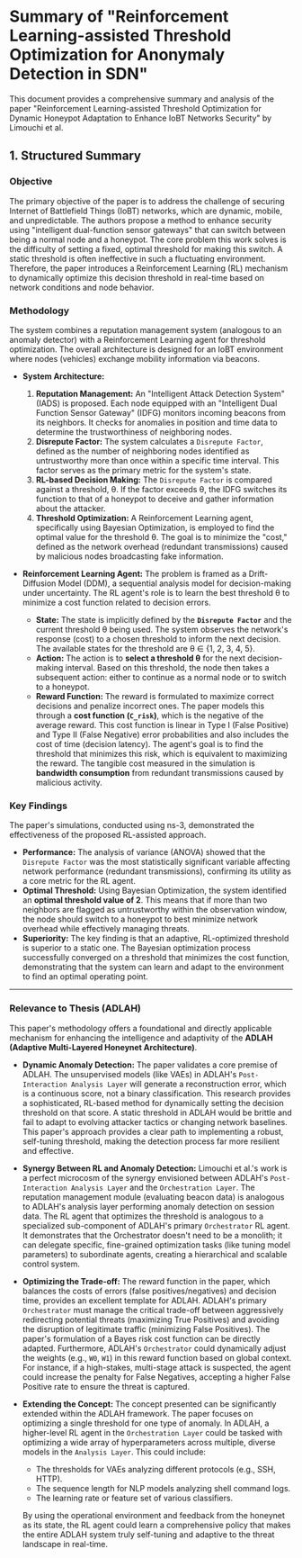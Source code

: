 # Summary of "Reinforcement Learning-assisted Threshold Optimization for Anonymaly Detection in SDN"

This document provides a comprehensive summary and analysis of the paper "Reinforcement Learning-assisted Threshold Optimization for Dynamic Honeypot Adaptation to Enhance IoBT Networks Security" by Limouchi et al.

## 1. Structured Summary

### Objective

The primary objective of the paper is to address the challenge of securing Internet of Battlefield Things (IoBT) networks, which are dynamic, mobile, and unpredictable. The authors propose a method to enhance security using "intelligent dual-function sensor gateways" that can switch between being a normal node and a honeypot. The core problem this work solves is the difficulty of setting a fixed, optimal threshold for making this switch. A static threshold is often ineffective in such a fluctuating environment. Therefore, the paper introduces a Reinforcement Learning (RL) mechanism to dynamically optimize this decision threshold in real-time based on network conditions and node behavior.

### Methodology

The system combines a reputation management system (analogous to an anomaly detector) with a Reinforcement Learning agent for threshold optimization. The overall architecture is designed for an IoBT environment where nodes (vehicles) exchange mobility information via beacons.

*   **System Architecture:**
    1.  **Reputation Management:** An "Intelligent Attack Detection System" (IADS) is proposed. Each node equipped with an "Intelligent Dual Function Sensor Gateway" (IDFG) monitors incoming beacons from its neighbors. It checks for anomalies in position and time data to determine the trustworthiness of neighboring nodes.
    2.  **Disrepute Factor:** The system calculates a `Disrepute Factor`, defined as the number of neighboring nodes identified as untrustworthy more than once within a specific time interval. This factor serves as the primary metric for the system's state.
    3.  **RL-based Decision Making:** The `Disrepute Factor` is compared against a threshold, θ. If the factor exceeds θ, the IDFG switches its function to that of a honeypot to deceive and gather information about the attacker.
    4.  **Threshold Optimization:** A Reinforcement Learning agent, specifically using Bayesian Optimization, is employed to find the optimal value for the threshold θ. The goal is to minimize the "cost," defined as the network overhead (redundant transmissions) caused by malicious nodes broadcasting fake information.

*   **Reinforcement Learning Agent:**
    The problem is framed as a Drift-Diffusion Model (DDM), a sequential analysis model for decision-making under uncertainty. The RL agent's role is to learn the best threshold θ to minimize a cost function related to decision errors.

    *   **State:** The state is implicitly defined by the **`Disrepute Factor`** and the current threshold θ being used. The system observes the network's response (cost) to a chosen threshold to inform the next decision. The available states for the threshold are θ ∈ {1, 2, 3, 4, 5}.
    *   **Action:** The action is to **select a threshold θ** for the next decision-making interval. Based on this threshold, the node then takes a subsequent action: either to continue as a normal node or to switch to a honeypot.
    *   **Reward Function:** The reward is formulated to maximize correct decisions and penalize incorrect ones. The paper models this through a **cost function (`C_risk`)**, which is the negative of the average reward. This cost function is linear in Type I (False Positive) and Type II (False Negative) error probabilities and also includes the cost of time (decision latency). The agent's goal is to find the threshold that minimizes this risk, which is equivalent to maximizing the reward. The tangible cost measured in the simulation is **bandwidth consumption** from redundant transmissions caused by malicious activity.

### Key Findings

The paper's simulations, conducted using ns-3, demonstrated the effectiveness of the proposed RL-assisted approach.

*   **Performance:** The analysis of variance (ANOVA) showed that the `Disrepute Factor` was the most statistically significant variable affecting network performance (redundant transmissions), confirming its utility as a core metric for the RL agent.
*   **Optimal Threshold:** Using Bayesian Optimization, the system identified an **optimal threshold value of 2**. This means that if more than two neighbors are flagged as untrustworthy within the observation window, the node should switch to a honeypot to best minimize network overhead while effectively managing threats.
*   **Superiority:** The key finding is that an adaptive, RL-optimized threshold is superior to a static one. The Bayesian optimization process successfully converged on a threshold that minimizes the cost function, demonstrating that the system can learn and adapt to the environment to find an optimal operating point.

---

### Relevance to Thesis (ADLAH)

This paper's methodology offers a foundational and directly applicable mechanism for enhancing the intelligence and adaptivity of the **ADLAH (Adaptive Multi-Layered Honeynet Architecture)**.

*   **Dynamic Anomaly Detection:** The paper validates a core premise of ADLAH. The unsupervised models (like VAEs) in ADLAH's `Post-Interaction Analysis Layer` will generate a reconstruction error, which is a continuous score, not a binary classification. This research provides a sophisticated, RL-based method for dynamically setting the decision threshold on that score. A static threshold in ADLAH would be brittle and fail to adapt to evolving attacker tactics or changing network baselines. This paper's approach provides a clear path to implementing a robust, self-tuning threshold, making the detection process far more resilient and effective.

*   **Synergy Between RL and Anomaly Detection:** Limouchi et al.'s work is a perfect microcosm of the synergy envisioned between ADLAH's `Post-Interaction Analysis Layer` and the `Orchestration Layer`. The reputation management module (evaluating beacon data) is analogous to ADLAH's analysis layer performing anomaly detection on session data. The RL agent that optimizes the threshold is analogous to a specialized sub-component of ADLAH's primary `Orchestrator` RL agent. It demonstrates that the Orchestrator doesn't need to be a monolith; it can delegate specific, fine-grained optimization tasks (like tuning model parameters) to subordinate agents, creating a hierarchical and scalable control system.

*   **Optimizing the Trade-off:** The reward function in the paper, which balances the costs of errors (false positives/negatives) and decision time, provides an excellent template for ADLAH. ADLAH's primary `Orchestrator` must manage the critical trade-off between aggressively redirecting potential threats (maximizing True Positives) and avoiding the disruption of legitimate traffic (minimizing False Positives). The paper's formulation of a Bayes risk cost function can be directly adapted. Furthermore, ADLAH's `Orchestrator` could dynamically adjust the weights (e.g., `W0`, `W1`) in this reward function based on global context. For instance, if a high-stakes, multi-stage attack is suspected, the agent could increase the penalty for False Negatives, accepting a higher False Positive rate to ensure the threat is captured.

*   **Extending the Concept:** The concept presented can be significantly extended within the ADLAH framework. The paper focuses on optimizing a single threshold for one type of anomaly. In ADLAH, a higher-level RL agent in the `Orchestration Layer` could be tasked with optimizing a wide array of hyperparameters across multiple, diverse models in the `Analysis Layer`. This could include:
    *   The thresholds for VAEs analyzing different protocols (e.g., SSH, HTTP).
    *   The sequence length for NLP models analyzing shell command logs.
    *   The learning rate or feature set of various classifiers.

    By using the operational environment and feedback from the honeynet as its state, the RL agent could learn a comprehensive policy that makes the entire ADLAH system truly self-tuning and adaptive to the threat landscape in real-time.